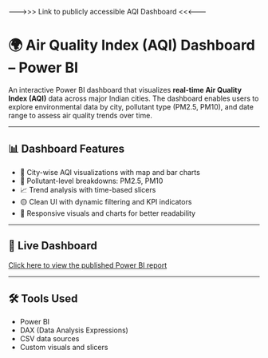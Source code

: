 --->>> Link to publicly accessible AQI Dashboard <<<---


# 🌍 Air Quality Index (AQI) Dashboard – Power BI

An interactive Power BI dashboard that visualizes **real-time Air Quality Index (AQI)** data across major Indian cities. The dashboard enables users to explore environmental data by city, pollutant type (PM2.5, PM10), and date range to assess air quality trends over time.

---

## 📊 Dashboard Features

- 📍 City-wise AQI visualizations with map and bar charts  
- 🧪 Pollutant-level breakdowns: PM2.5, PM10  
- 📈 Trend analysis with time-based slicers  
- 🟡 Clean UI with dynamic filtering and KPI indicators  
- 📅 Responsive visuals and charts for better readability

---

## 🔗 Live Dashboard

[Click here to view the published Power BI report](https://app.powerbi.com/view?r=eyJrIjoiMDc2ODhlZGMtNTZkYS00ZTVlLWI4ODktYjg3MDcxNTA5ODI1IiwidCI6IjQxOGRkOGU3LTgwYzAtNGQwOC1iOTg5LTI4ZTVhODU4YzY4ZiJ9)

---

## 🛠 Tools Used

- Power BI  
- DAX (Data Analysis Expressions)  
- CSV data sources  
- Custom visuals and slicers  

